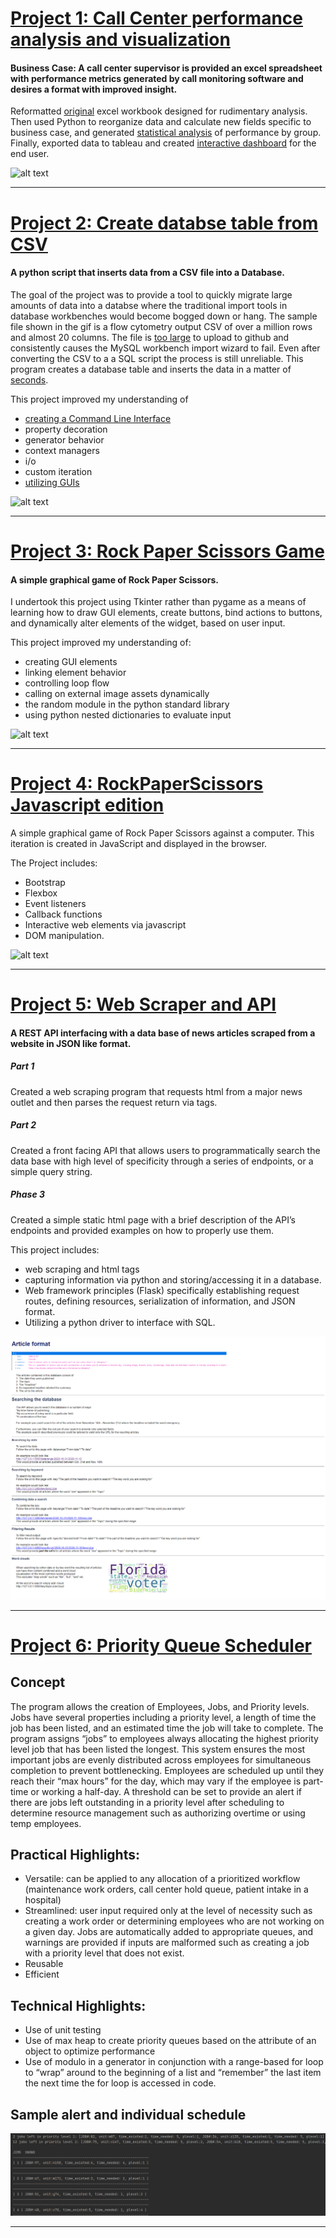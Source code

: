 # [Project 1: Call Center performance analysis and visualization](https://github.com/wcstrickland/call_center)
#### Business Case: A call center supervisor is provided an excel spreadsheet with performance metrics generated by call monitoring software and desires a format with improved insight.

Reformatted [original](images/call_raw_xl.png) excel workbook designed for rudimentary analysis.
Then used Python to reorganize data and calculate new fields specific to business case,
and generated [statistical analysis](images/jupyter_img.png) of performance by group. 
Finally, exported data to tableau and created [interactive dashboard](https://public.tableau.com/shared/KXPPY74GJ?:display_count=y&:origin=viz_share_link) for the end user.

![alt text](https://media.giphy.com/media/LoZyUPDg7HZu2sgd5I/giphy.gif)

---------------------------------------------------------------------------------------------------------------------------------------------

# [Project 2: Create databse table from CSV](https://github.com/wcstrickland/csv_to_sql)
#### A python script that inserts data from a CSV file into a Database.

The goal of the project was to provide a tool to quickly migrate large amounts of data into a databse where the traditional import tools in database workbenches would become bogged down or hang. The sample file shown in the gif is a flow cytometry output CSV of over a million rows and almost 20 columns. The file is [too large](images/csv4.png) to upload to github and consistently causes the MySQL workbench import wizard to fail. Even after converting the CSV to a a SQL script the process is still unreliable. This program creates a database table and inserts the data in a matter of [seconds](images/csv1.png).

This project improved my understanding of
- [creating a Command Line Interface](images/csv3.png)
- property decoration
- generator behavior
- context managers
- i/o
- custom iteration
- [utilizing GUIs](images/csv2.png)

![alt text](https://media.giphy.com/media/IqKeb1e0qlnZFz9vk9/giphy.gif)


---------------------------------------------------------------------------------------------------------------------------------------------

# [Project 3: Rock Paper Scissors Game](https://github.com/wcstrickland/rock_paper_scissors)
#### A simple graphical game of Rock Paper Scissors.

I undertook this project using Tkinter rather than pygame as a means of learning how to draw GUI elements, create buttons, bind actions to buttons, and dynamically alter elements of the widget, based on user input. 

This project improved my understanding of:
- creating GUI elements
- linking element behavior
- controlling loop flow
- calling on external image assets dynamically
- the random module in the python standard library
- using python nested dictionaries to evaluate input

![alt text](https://media.giphy.com/media/5kQYqUcXHCKkGYBQNY/giphy.gif)


---------------------------------------------------------------------------------------------------------------------------------------------
# [Project 4: RockPaperScissors Javascript edition](https://github.com/wcstrickland/RockPaperScissors)

A simple graphical game of Rock Paper Scissors against a computer. This iteration is created in JavaScript and displayed in the browser. 

The Project includes:
- Bootstrap
- Flexbox
- Event listeners
- Callback functions
- Interactive web elements via javascript
- DOM manipulation.

![alt text](https://media.giphy.com/media/JGXjxr0c0bRPa682fn/giphy.gif)

---------------------------------------------------------------------------------------------------------------------------------------------


# [Project 5: Web Scraper and API](https://github.com/wcstrickland/news_api)
#### A REST API interfacing with a data base of news articles scraped from a website in JSON like format.

##### Part 1
Created a web scraping program that requests html from a major news outlet and then parses the request return via tags. 
##### Part 2
Created a front facing API that allows users to programmatically search the data base with high level of specificity through a series of endpoints, or a simple query string.
##### Phase 3 
Created a simple static html page with  a brief description of the API’s endpoints and provided examples on how to properly use them. 

This project includes:
- web scraping and html tags
- capturing information via python and storing/accessing it in a database.
- Web framework principles (Flask) specifically establishing request routes, defining resources, serialization of information, and JSON format.
- Utilizing a python driver to interface with SQL.

![alt text](images/home_page_img.png)

---------------------------------------------------------------------------------------------------------------------------------------------

# [Project 6: Priority Queue Scheduler](https://github.com/wcstrickland/priorityqueue)
## Concept
The program allows the creation of Employees, Jobs, and Priority levels. Jobs have several properties including a priority level, a length of time the job has been listed, and an estimated time the job will take to complete. The program assigns “jobs” to employees always allocating the highest priority level job that has been listed the longest. This system ensures the most important jobs are evenly distributed across employees for simultaneous completion to prevent bottlenecking. Employees are scheduled up until they reach their “max hours” for the day, which may vary if the employee is part-time or working a half-day. A threshold can be set to provide an alert if there are jobs left outstanding in a priority level after scheduling to determine resource management such as authorizing overtime or using temp employees. 

## Practical Highlights:
- Versatile: can be applied to any allocation of a prioritized workflow (maintenance work orders, call center hold queue, patient intake in a hospital)
- Streamlined: user input required only at the level of necessity such as creating a work order or determining employees who are not working on a given day. Jobs are automatically added to appropriate queues, and warnings are provided if inputs are malformed such as creating a job with a priority level that does not exist.
- Reusable
- Efficient


## Technical Highlights:
- Use of unit testing
- Use of max heap to create priority queues based on the attribute of an object to optimize performance
- Use of modulo in a  generator in conjunction with a range-based for loop to “wrap” around to the beginning of a list and “remember” the last item the next time the for loop is accessed in code.

## Sample alert and individual schedule 
![alt text](images/sample_alert.png)

---------------------------------------------------------------------------------------------------------------------------------------------

